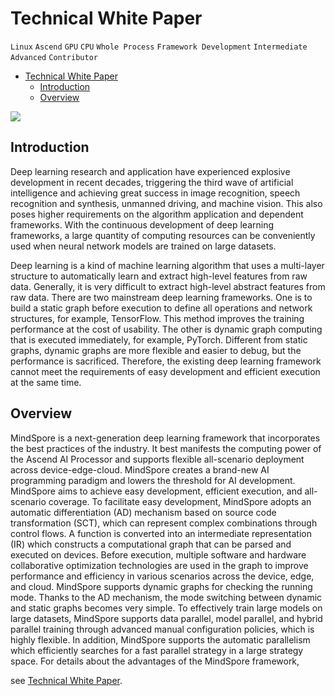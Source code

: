 ﻿# Technical White Paper

`Linux` `Ascend` `GPU` `CPU` `Whole Process` `Framework Development` `Intermediate` `Advanced` `Contributor`

<!-- TOC -->

- [Technical White Paper](#technical-white-paper)
    - [Introduction](#introduction)
    - [Overview](#overview)

<!-- /TOC -->

<a href="https://gitee.com/mindspore/docs/blob/r1.3/docs/note/source_en/design/technical_white_paper.md" target="_blank"><img src="../_static/logo_source.png"></a>

## Introduction

Deep learning research and application have experienced explosive development in recent decades, triggering the third wave of artificial intelligence and achieving great success in image recognition, speech recognition and synthesis, unmanned driving, and machine vision. This also poses higher requirements on the algorithm application and dependent frameworks. With the continuous development of deep learning frameworks, a large quantity of computing resources can be conveniently used when neural network models are trained on large datasets.

Deep learning is a kind of machine learning algorithm that uses a multi-layer structure to automatically learn and extract high-level features from raw data. Generally, it is very difficult to extract high-level abstract features from raw data. There are two mainstream deep learning frameworks. One is to build a static graph before execution to define all operations and network structures, for example, TensorFlow. This method improves the training performance at the cost of usability. The other is dynamic graph computing that is executed immediately, for example, PyTorch. Different from static graphs, dynamic graphs are more flexible and easier to debug, but the performance is sacrificed. Therefore, the existing deep learning framework cannot meet the requirements of easy development and efficient execution at the same time.

## Overview

MindSpore is a next-generation deep learning framework that incorporates the best practices of the industry. It best manifests the computing power of the Ascend AI Processor and supports flexible all-scenario deployment across device-edge-cloud. MindSpore creates a brand-new AI programming paradigm and lowers the threshold for AI development. MindSpore aims to achieve easy development, efficient execution, and all-scenario coverage. To facilitate easy development, MindSpore adopts an automatic differentiation (AD) mechanism based on source code transformation (SCT), which can represent complex combinations through control flows. A function is converted into an intermediate representation (IR) which constructs a computational graph that can be parsed and executed on devices. Before execution, multiple software and hardware collaborative optimization technologies are used in the graph to improve performance and efficiency in various scenarios across the device, edge, and cloud. MindSpore supports dynamic graphs for checking the running mode. Thanks to the AD mechanism, the mode switching between dynamic and static graphs becomes very simple. To effectively train large models on large datasets, MindSpore supports data parallel, model parallel, and hybrid parallel training through advanced manual configuration policies, which is highly flexible. In addition, MindSpore supports the automatic parallelism which efficiently searches for a fast parallel strategy in a large strategy space. For details about the advantages of the MindSpore framework,

see [Technical White Paper](https://mindspore-website.obs.cn-north-4.myhuaweicloud.com:443/white_paper/MindSpore_white_paper_enV1.1.pdf).
